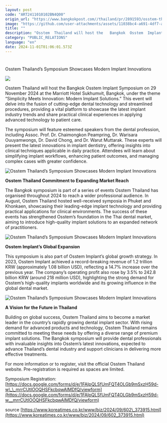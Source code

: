 ```yaml
---
layout: post
code: "ART2411010102BN4Q00"
origin_url: "https://www.bangkokpost.com//thailand/pr/2891593/osstem-thailands-symposium-showcases-modern-implant-innovations"
image: "https://github.com/user-attachments/assets/11038bc4-a691-4df7-aa67-cafab671f406"
title: ""
description: "Osstem  Thailand will host the   Bangkok  Osstem  Implant Symposium   on 29 November 2024 at the Marriott Hotel Sukhumvit, Bangkok, under the theme   “Simplicity Meets Innovation: Modern Implant Solutions.”   This event will delve into the fusion of  cutting-edge  dental technology and streamlined procedures, providing a vital platform to  showcase  the latest implant industry trends and share practical clinical experiences in applying advanced technology to patient care."
category: "PUBLIC_RELATIONS"
language: "en"
date: 2024-11-01T01:06:01.573Z
---
```


# 

Osstem Thailand’s Symposium Showcases Modern Implant Innovations

![](https://github.com/user-attachments/assets/e430ef8a-388a-4e78-bda2-d10f820ddc66)

Osstem Thailand will host the Bangkok Osstem Implant Symposium on 29 November 2024 at the Marriott Hotel Sukhumvit, Bangkok, under the theme “Simplicity Meets Innovation: Modern Implant Solutions.” This event will delve into the fusion of cutting-edge dental technology and streamlined procedures, providing a vital platform to showcase the latest implant industry trends and share practical clinical experiences in applying advanced technology to patient care.

The symposium will feature esteemed speakers from the dental profession, including Assoc. Prof. Dr. Chaimongkon Peampring, Dr. Warisara Ouuyamwongs, Dr. David Chong, and Dr. Warut Muttarak. These experts will present the latest innovations in implant dentistry, offering insights into clinical techniques applicable in daily practice. Attendees will learn about simplifying implant workflows, enhancing patient outcomes, and managing complex cases with greater confidence. 

![Osstem Thailand’s Symposium Showcases Modern Implant Innovations](https://github.com/user-attachments/assets/5bd3b6b7-d82a-495d-be7f-86cbe485fb79)

**Osstem Thailand Commitment to Expanding Market Reach**  

The Bangkok symposium is part of a series of events Osstem Thailand has organised throughout 2024 to reach a wider professional audience. In August, Osstem Thailand hosted well-received symposia in Phuket and Khonkaen, showcasing their leading-edge implant technology and providing practical applications for clinical environments. The success of these events has strengthened Osstem’s foundation in the Thai dental market, aiming to introduce high-quality implant solutions to an expanded network of practitioners. 

![Osstem Thailand’s Symposium Showcases Modern Implant Innovations](https://github.com/user-attachments/assets/3d8a61da-0e7c-4128-9ad8-7f32a2736b3a)

**Osstem Implant’s Global Expansion** 

This symposium is also part of Osstem Implant’s global growth strategy. In 2023, Osstem Implant achieved a record-breaking revenue of 1.2 trillion KRW (approximately 1.08 billion USD), reflecting a 14.7% increase over the previous year. The company’s operating profit also rose by 3.5% to 242.8 billion KRW (around 218 million USD), highlighting the strong demand for Osstem’s high-quality implants worldwide and its growing influence in the global dental market. 

![Osstem Thailand’s Symposium Showcases Modern Implant Innovations](https://github.com/user-attachments/assets/7c1dbe8c-be15-42ec-bad0-981cbbdffdf1)

**A Vision for the Future in Thailand** 

Building on global success, Osstem Thailand aims to become a market leader in the country’s rapidly growing dental implant sector. With rising demand for advanced products and technology, Osstem Thailand remains committed to meeting these needs by offering a diverse range of premium implant solutions. The Bangkok symposium will provide dental professionals with invaluable insights into Osstem’s latest innovations, expected to advance Thailand’s dental industry and support clinicians in delivering more effective treatments. 

For more information or to register, visit the official Osstem Thailand website. Pre-registration is required as spaces are limited. 

Symposium Registration: [https://docs.google.com/forms/d/e/1FAIpQLSfUmFQT4OLGb9mSxzH59d-w\_\_mrrCUtIOOQHSFkcbqwAlMDfQ/viewform](https://docs.google.com/forms/d/e/1FAIpQLSfUmFQT4OLGb9mSxzH59d-w__mrrCUtIOOQHSFkcbqwAlMDfQ/viewform)

source [https://www.koreatimes.co.kr/www/biz/2024/09/602\_373915.html](https://www.koreatimes.co.kr/www/biz/2024/09/602_373915.html)